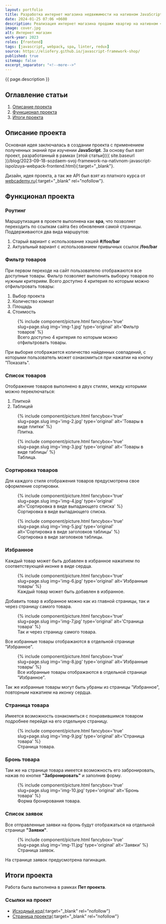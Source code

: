 ```yaml
---
layout: portfolio
title: Разработка интернет магазина недвижимости на нативном JavaScript
date: 2024-01-25 07:06 +0600
description: Реализация интернет магазина продажи квартир на нативном <b>JavaScript</b>.
image: cover.jpg
alt: Интернет магазин
work-year: 2023
roles: [frontend]
tags: [javascript, webpack, spa, linter, redux]
source: https://eliofery.github.io/javascript-framework-shop/
published: true
sitemap: false
excerpt_separator: "<!--more-->"
---
```


{{ page.description }}

<!--more-->

## <span class="attention">Оглавление</span> статьи

1. [Описание проекта](#intro)
2. [Функционал проекта](#base)
3. [Итоги проекта](#total)

<h2 id="intro"><span class="attention">Описание</span> проекта</h2>

Основная идея заключалась в создании проекта с применением полученных знаний при изучении **JavaScript**. За основу был взят проект, разработанный в рамках [этой статьи]({{ site.baseurl }}/blog/2023-09-18-sozdaem-svoj-framework-na-nativnom-javascript-ispolzuya-webpack-frontend.html){:target="_blank"}.

Дизайн, идея проекта, а так же API был взят из платного курса от [webcademy.ru](https://webcademy.ru/jscourse/){:target="_blank" rel="nofollow"}.

<h2 id="base"><span class="attention">Функционал</span> проекта</h2>

<h3>Роутинг</h3>

Маршрутизация в проекте выполнена как **spa**, что позволяет переходить по ссылкам сайта без обновления самой страницы.
Поддерживаются два вида маршрутов:

1. Старый вариант с использование хэшей **#/foo/bar**
2. Актуальный вариант с использованием привычных ссылок **/foo/bar**

<h3>Фильтр товаров</h3>

При первом переходе на сайт пользователю отображаются все доступные товары. Фильтр позволяет выполнить выборку товаров по нужным критериям. Всего доступно 4 критерия по которым можно отфильтровать товары:

1. Выбор проекта
2. Количество комнат
3. Площадь
4. Стоимость

<figure>
  {% include component/picture.html fancybox='true' slug=page.slug img='img-1.jpg' type='original' alt='Фильтр товаров' %}
  <figcaption>Всего доступно 4 критерия по которым можно отфильтровать товары.</figcaption>
</figure>

При выборке отображается количество найденных совпадений, с которыми пользователь может ознакомиться при нажатии на кнопку "Показать".

<h3>Список товаров</h3>

Отображение товаров выполнено в двух стилях, между которыми можно переключаться:

1. Плиткой
2. Таблицей

<figure>
  {% include component/picture.html fancybox='true' slug=page.slug img='img-2.jpg' type='original' alt='Товары в виде плитки' %}
  <figcaption>Плитка.</figcaption>
</figure>

<figure>
  {% include component/picture.html fancybox='true' slug=page.slug img='img-3.jpg' type='original' alt='Товары в виде таблицы' %}
  <figcaption>Таблица.</figcaption>
</figure>

<h3>Сортировка товаров</h3>

Для каждого стиля отображения товаров предусмотрена свое оформление сортировки.

<figure>
  {% include component/picture.html fancybox='true' slug=page.slug img='img-4.jpg' type='original' alt='Сортировка в виде выпадающего списка' %}
  <figcaption>Сортировка в виде выпадающего списка.</figcaption>
</figure>

<figure>
  {% include component/picture.html fancybox='true' slug=page.slug img='img-5.jpg' type='original' alt='Сортировка в виде заголовков таблицы' %}
  <figcaption>Сортировка в виде заголовков таблицы.</figcaption>
</figure>

<h3>Избранное</h3>

Каждый товар может быть добавлен в избранное нажатием по соответствующей иконке в виде сердца.

<figure>
  {% include component/picture.html fancybox='true' slug=page.slug img='img-6.jpg' type='original' alt='Избранные товары' %}
  <figcaption>Каждый товар может быть добавлен в избранное.</figcaption>
</figure>

Добавить товар в избранное можно как из главной страницы, так и через страницу самого товара.

<figure>
  {% include component/picture.html fancybox='true' slug=page.slug img='img-7.jpg' type='original' alt='Страница товара' %}
  <figcaption>Так и через страницу самого товара.</figcaption>
</figure>

Все избранные товары отображаются в отдельной странице "Избранное".

<figure>
  {% include component/picture.html fancybox='true' slug=page.slug img='img-8.jpg' type='original' alt='Избранные товары' %}
  <figcaption>Все избранные товары отображаются в отдельной странице "Избранное".</figcaption>
</figure>

Так же избранные товары могут быть убраны из страницы "Избранное", повторным нажатием на иконку сердца.

<h3>Страница товара</h3>

Имеется возможность ознакомиться с понравившимся товаром подробнее перейдя на его отдельную страницу.

<figure>
  {% include component/picture.html fancybox='true' slug=page.slug img='img-9.jpg' type='original' alt='Страница товара' %}
  <figcaption>Страница товара.</figcaption>
</figure>

<h3>Бронь товара</h3>

Там же на странице товара имеется возможность его забронировать, нажав по кнопке **"Забронировать"** и заполнив форму.

<figure>
  {% include component/picture.html fancybox='true' slug=page.slug img='img-10.jpg' type='original' alt='Бронь товара' %}
  <figcaption>Форма бронирования товара.</figcaption>
</figure>

<h3>Список заявок</h3>

Все отправленные заявки на бронь будут отображаться на отдельной странице **"Заявки"**.

<figure>
  {% include component/picture.html fancybox='true' slug=page.slug img='img-11.jpg' type='original' alt='Заявки' %}
  <figcaption>Страница заявок.</figcaption>
</figure>

На странице заявок предусмотрена пагинация.

<h2 id="total"><span class="attention">Итоги</span> проекта</h2>

Работа была выполнена в рамках **Пет проекта**.

<h3>Ссылки на проект</h3>

- [Исходный код](https://github.com/eliofery/javascript-framework-shop){:target="_blank" rel="nofollow"}
- [Страница проекта](https://eliofery.github.io/javascript-framework-shop){:target="_blank" rel="nofollow"}
